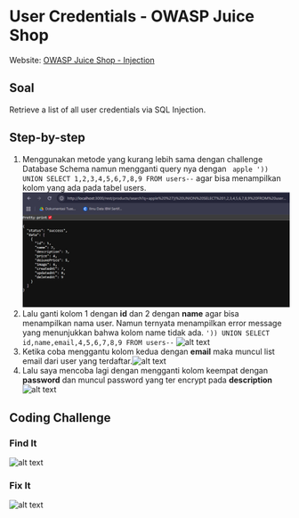 # User Credentials - OWASP Juice Shop
Website: [OWASP Juice Shop - Injection](https://demo.owasp-juice.shop/#/score-board?categories=Injection)

## Soal <br>
Retrieve a list of all user credentials via SQL Injection.

## Step-by-step 
1. Menggunakan metode yang kurang lebih sama dengan challenge Database Schema namun mengganti query nya dengan ``` apple ')) UNION SELECT 1,2,3,4,5,6,7,8,9 FROM users--``` agar bisa menampilkan kolom yang ada pada tabel users. ![alt text](image-18.png)
2. Lalu ganti kolom 1 dengan **id** dan 2 dengan **name** agar bisa menampilkan nama user. Namun ternyata menampilkan error message yang menunjukkan bahwa kolom name tidak ada.
```')) UNION SELECT id,name,email,4,5,6,7,8,9 FROM users--```  ![alt text](image-20.png)
3. Ketika coba menggantu kolom kedua dengan **email** maka muncul list email dari user yang terdaftar.![alt text](image-19.png)
4. Lalu saya mencoba lagi dengan mengganti kolom keempat dengan **password** dan muncul password yang ter encrypt pada  **description**  ![alt text](image-21.png)

## Coding Challenge
### Find It
![alt text](image-22.png)
### Fix It
![alt text](image-23.png)
